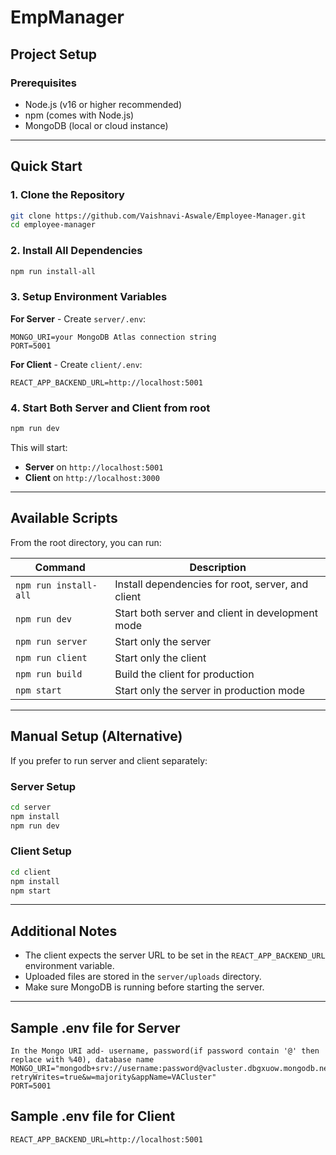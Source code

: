 # EmpManager

## Project Setup

### Prerequisites
- Node.js (v16 or higher recommended)
- npm (comes with Node.js)
- MongoDB (local or cloud instance)

---

## Quick Start

### 1. Clone the Repository
```bash
git clone https://github.com/Vaishnavi-Aswale/Employee-Manager.git
cd employee-manager
```

### 2. Install All Dependencies
```bash
npm run install-all
```

### 3. Setup Environment Variables

**For Server** - Create `server/.env`:
```env
MONGO_URI=your MongoDB Atlas connection string
PORT=5001
```

**For Client** - Create `client/.env`:
```env
REACT_APP_BACKEND_URL=http://localhost:5001
```

### 4. Start Both Server and Client from root
```bash
npm run dev
```

This will start:
- **Server** on `http://localhost:5001`
- **Client** on `http://localhost:3000`

---

## Available Scripts

From the root directory, you can run:

| Command | Description |
|---------|-------------|
| `npm run install-all` | Install dependencies for root, server, and client |
| `npm run dev` | Start both server and client in development mode |
| `npm run server` | Start only the server |
| `npm run client` | Start only the client |
| `npm run build` | Build the client for production |
| `npm start` | Start only the server in production mode |

---

## Manual Setup (Alternative)

If you prefer to run server and client separately:

### Server Setup
```bash
cd server
npm install
npm run dev
```

### Client Setup
```bash
cd client
npm install
npm start
```

---

## Additional Notes
- The client expects the server URL to be set in the `REACT_APP_BACKEND_URL` environment variable.
- Uploaded files are stored in the `server/uploads` directory.
- Make sure MongoDB is running before starting the server.

---

## Sample .env file for Server
```env
In the Mongo URI add- username, password(if password contain '@' then replace with %40), database name
MONGO_URI="mongodb+srv://username:password@vacluster.dbgxuow.mongodb.net/DATABASENAME?retryWrites=true&w=majority&appName=VACluster"
PORT=5001
```

## Sample .env file for Client
```env
REACT_APP_BACKEND_URL=http://localhost:5001
```


